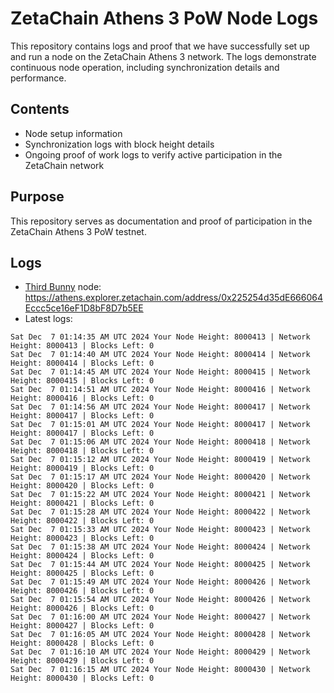 # ZetaChain Athens 3 PoW Node Logs
This repository contains logs and proof that we have successfully set up and run a node on the ZetaChain Athens 3 network. The logs demonstrate continuous node operation, including synchronization details and performance.

## Contents
- Node setup information
- Synchronization logs with block height details
- Ongoing proof of work logs to verify active participation in the ZetaChain network

## Purpose
This repository serves as documentation and proof of participation in the ZetaChain Athens 3 PoW testnet.

## Logs

- [Third Bunny](https://thirdbunny.xyz/) node: https://athens.explorer.zetachain.com/address/0x225254d35dE666064Eccc5ce16eF1D8bF8D7b5EE
- Latest logs:
```
Sat Dec  7 01:14:35 AM UTC 2024 Your Node Height: 8000413 | Network Height: 8000413 | Blocks Left: 0
Sat Dec  7 01:14:40 AM UTC 2024 Your Node Height: 8000414 | Network Height: 8000414 | Blocks Left: 0
Sat Dec  7 01:14:45 AM UTC 2024 Your Node Height: 8000415 | Network Height: 8000415 | Blocks Left: 0
Sat Dec  7 01:14:51 AM UTC 2024 Your Node Height: 8000416 | Network Height: 8000416 | Blocks Left: 0
Sat Dec  7 01:14:56 AM UTC 2024 Your Node Height: 8000417 | Network Height: 8000417 | Blocks Left: 0
Sat Dec  7 01:15:01 AM UTC 2024 Your Node Height: 8000417 | Network Height: 8000417 | Blocks Left: 0
Sat Dec  7 01:15:06 AM UTC 2024 Your Node Height: 8000418 | Network Height: 8000418 | Blocks Left: 0
Sat Dec  7 01:15:12 AM UTC 2024 Your Node Height: 8000419 | Network Height: 8000419 | Blocks Left: 0
Sat Dec  7 01:15:17 AM UTC 2024 Your Node Height: 8000420 | Network Height: 8000420 | Blocks Left: 0
Sat Dec  7 01:15:22 AM UTC 2024 Your Node Height: 8000421 | Network Height: 8000421 | Blocks Left: 0
Sat Dec  7 01:15:28 AM UTC 2024 Your Node Height: 8000422 | Network Height: 8000422 | Blocks Left: 0
Sat Dec  7 01:15:33 AM UTC 2024 Your Node Height: 8000423 | Network Height: 8000423 | Blocks Left: 0
Sat Dec  7 01:15:38 AM UTC 2024 Your Node Height: 8000424 | Network Height: 8000424 | Blocks Left: 0
Sat Dec  7 01:15:44 AM UTC 2024 Your Node Height: 8000425 | Network Height: 8000425 | Blocks Left: 0
Sat Dec  7 01:15:49 AM UTC 2024 Your Node Height: 8000426 | Network Height: 8000426 | Blocks Left: 0
Sat Dec  7 01:15:54 AM UTC 2024 Your Node Height: 8000426 | Network Height: 8000426 | Blocks Left: 0
Sat Dec  7 01:16:00 AM UTC 2024 Your Node Height: 8000427 | Network Height: 8000427 | Blocks Left: 0
Sat Dec  7 01:16:05 AM UTC 2024 Your Node Height: 8000428 | Network Height: 8000428 | Blocks Left: 0
Sat Dec  7 01:16:10 AM UTC 2024 Your Node Height: 8000429 | Network Height: 8000429 | Blocks Left: 0
Sat Dec  7 01:16:15 AM UTC 2024 Your Node Height: 8000430 | Network Height: 8000430 | Blocks Left: 0
```
